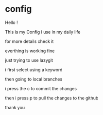 # config

Hello !

This is my Config i use in my daily life 


for more details check it 


everthing is working fine 


just trying to use lazygit 

i first select using a keyword 

then going to local branches 

i press the c to commit the changes

then i press p to pull the changes to the github


thank you 
